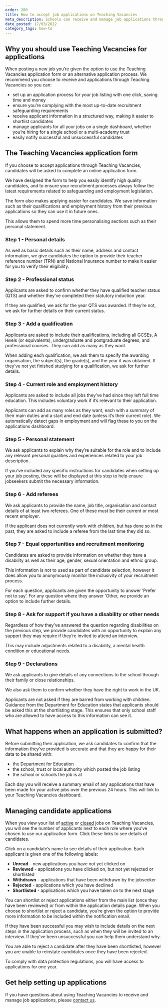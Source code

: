 ```yaml
---
order: 200
title: How to accept job applications on Teaching Vacancies
meta_description: Schools can receive and manage job applications through Teaching Vacancies. Find out about our application form and how to manage candidates.
date_posted: 17/03/2022
category_tags: how-to
---
```


## Why you should use Teaching Vacancies for applications

When posting a new job you’re given the option to use the Teaching Vacancies application form or an alternative application process. We recommend you choose to receive and applications through Teaching Vacancies so you can:
 
* set up an application process for your job listing with one click, saving time and money
* ensure you’re complying with the most up-to-date recruitment safeguarding requirements
* receive applicant information in a structured way, making it easier to shortlist candidates
* manage applicants for all your jobs on a single dashboard, whether you’re hiring for a single school or a multi-academy trust
* easily notify successful and unsuccessful candidates

## The Teaching Vacancies application form 

If you choose to accept applications through Teaching Vacancies, candidates will be asked to complete an online application form.

We have designed the form to help you easily identify high quality candidates, and to ensure your recruitment processes always follow the latest requirements related to safeguarding and employment legislation. 

The form also makes applying easier for candidates. We save information such as their qualifications and employment history from their previous applications so they can use it in future ones. 

This allows them to spend more time personalising sections such as their personal statement. 

### Step 1 - Personal details 

As well as basic details such as their name, address and contact information, we give candidates the option to provide their teacher reference number (TRN) and National Insurance number to make it easier for you to verify their eligibility.

### Step 2 - Professional status

Applicants are asked to confirm whether they have qualified teacher status (QTS) and whether they’ve completed their statutory induction year.

If they are qualified, we ask for the year QTS was awarded. If they’re not, we ask for further details on their current status.

### Step 3 - Add a qualification 

Applicants are asked to include their qualifications, including all GCSEs, A levels (or equivalents), undergraduate and postgraduate degrees, and professional courses. They can add as many as they want.

When adding each qualification, we ask them to specify the awarding organisation, the subject(s), the grade(s), and the year it was obtained. If they’ve not yet finished studying for a qualification, we ask for further details. 

### Step 4 - Current role and employment history 

Applicants are asked to include all jobs they’ve had since they left full time education. This  includes voluntary work if it’s relevant to their application. 

Applicants can add as many roles as they want, each with a summary of their main duties and a start and end date (unless it’s their current role). We automatically detect gaps in employment and will flag these to you on the applications dashboard.

### Step 5 - Personal statement 

We ask applicants to explain why they’re suitable for the role and to include any relevant personal qualities and experiences related to your job description.

If you’ve included any specific instructions for candidates when setting up your job posting, these will be displayed at this step to help ensure jobseekers submit the necessary information.

### Step 6 - Add referees

We ask applicants to provide the name, job title, organisation and contact details of at least two referees. One of these must be their current or most recent employer. 

If the applicant does not currently work with children, but has done so in the past, they are asked to include a referee from the last time they did so.

### Step 7 - Equal opportunities and recruitment monitoring 

Candidates are asked to provide information on whether they have a disability as well as their age, gender, sexual orientation and ethnic group.

This information is not to used as part of candidate selection, however it does allow you to anonymously monitor the inclusivity of your recruitment process.

For each question, applicants are given the opportunity to answer ‘Prefer not to say’. For any question where they answer ‘Other, we provide an option to include further details.

### Step 8 - Ask for support if you have a disability or other needs 

Regardless of how they’ve answered the question regarding disabilities on the previous step, we provide candidates with an opportunity to explain any support they may require if they’re invited to attend an interview. 

This may include adjustments related to a disability, a mental health condition or educational needs.

### Step 9 - Declarations 

We ask applicants to give details of any connections to the school through their family or close relationships.

We also ask them to confirm whether they have the right to work in the UK.

Applicants are not asked if they are barred from working with children. Guidance from the Department for Education states that applicants should be asked this at the shortlisting stage. This ensures that only school staff who are allowed to have access to this information can see it.

## What happens when an application is submitted? 

Before submitting their application, we ask candidates to confirm that the information they’ve provided is accurate and that they are happy for their data to be shared with:

* the Department for Education
* the school, trust or local authority which posted the job listing
* the school or schools the job is at

Each day you will receive a summary email of any applications that have been made for your active jobs over the previous 24 hours. This will link to your Teaching Vacancies dashboard.

## Managing candidate applications 

When you view your list of [active](https://teaching-vacancies.service.gov.uk/organisation/jobs) or [closed](https://qa.teaching-vacancies.service.gov.uk/organisation/jobs/expired) jobs on Teaching Vacancies, you will see the number of applicants next to each role where you’ve chosen to use our application form. Click these links to see details of candidates.

Click on a candidate’s name to see details of their application. Each applicant is given one of the following labels:

* **Unread** - new applications you have not yet clicked on
* **Reviewed** - applications you have clicked on, but not yet rejected or shortlisted
* **Withdrawn** - applications that have been withdrawn by the jobseeker
* **Rejected** - applications which you have declined
* **Shortlisted** - applications which you have taken on to the next stage

You can shortlist or reject applications either from the main list (once they have been reviewed) or from within the application details page. When you choose to shortlist or reject a candidate, you’re given the option to provide more information to be included within the notification email.

If they have been successful you may wish to include details on the next steps in the application process, such as when they will be invited to an interview. If they’ve been unsuccessful you can help them understand why.

You are able to reject a candidate after they have been shortlisted, however you are unable to reinstate candidates once they have been rejected.

To comply with data protection regulations, you will have access to applications for one year. 

## Get help setting up applications

If you have questions about using Teaching Vacancies to receive and manage job applications, please [contact us](https://teaching-vacancies.service.gov.uk/support_request/new).
